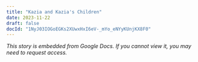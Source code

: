 ```yaml
---
title: "Kazia and Kazia's Children"
date: 2023-11-22
draft: false
docId: "1NyJ03IOGoEGKs2XUwxHxI6eV-_mYo_eNYyKUnjKX8F0"
---
```


*This story is embedded from Google Docs. If you cannot view it, you may need to request access.*
